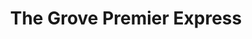 ---
title: "The Grove Premier Express"
url: /christchurch/the-grove-premier-express/
shop: convenience
---